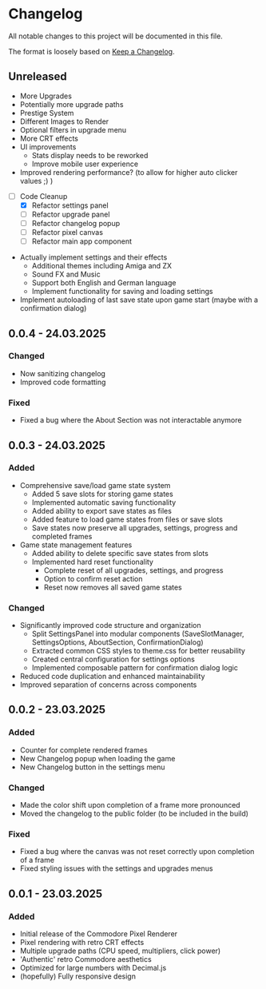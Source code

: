 # Changelog

All notable changes to this project will be documented in this file.

The format is loosely based on [Keep a Changelog](https://keepachangelog.com/en/1.1.0/).

## Unreleased

- More Upgrades
- Potentially more upgrade paths
- Prestige System
- Different Images to Render
- Optional filters in upgrade menu
- More CRT effects
- UI improvements
  - Stats display needs to be reworked
  - Improve mobile user experience
- Improved rendering performance? (to allow for higher auto clicker values ;) )
- [ ] Code Cleanup
  - [x] Refactor settings panel
  - [ ] Refactor upgrade panel
  - [ ] Refactor changelog popup
  - [ ] Refactor pixel canvas
  - [ ] Refactor main app component
- Actually implement settings and their effects
  - Additional themes including Amiga and ZX
  - Sound FX and Music
  - Support both English and German language
  - Implement functionality for saving and loading settings
- Implement autoloading of last save state upon game start (maybe with a confirmation dialog)

## 0.0.4 - 24.03.2025

### Changed

- Now sanitizing changelog
- Improved code formatting

### Fixed

- Fixed a bug where the About Section was not interactable anymore

## 0.0.3 - 24.03.2025

### Added

- Comprehensive save/load game state system
  - Added 5 save slots for storing game states
  - Implemented automatic saving functionality
  - Added ability to export save states as files
  - Added feature to load game states from files or save slots
  - Save states now preserve all upgrades, settings, progress and completed frames
- Game state management features
  - Added ability to delete specific save states from slots
  - Implemented hard reset functionality
    - Complete reset of all upgrades, settings, and progress
    - Option to confirm reset action
    - Reset now removes all saved game states

### Changed

- Significantly improved code structure and organization
  - Split SettingsPanel into modular components (SaveSlotManager, SettingsOptions, AboutSection, ConfirmationDialog)
  - Extracted common CSS styles to theme.css for better reusability
  - Created central configuration for settings options
  - Implemented composable pattern for confirmation dialog logic
- Reduced code duplication and enhanced maintainability
- Improved separation of concerns across components

## 0.0.2 - 23.03.2025

### Added

- Counter for complete rendered frames
- New Changelog popup when loading the game
- New Changelog button in the settings menu

### Changed

- Made the color shift upon completion of a frame more pronounced
- Moved the changelog to the public folder (to be included in the build)

### Fixed

- Fixed a bug where the canvas was not reset correctly upon completion of a frame
- Fixed styling issues with the settings and upgrades menus

## 0.0.1 - 23.03.2025

### Added

- Initial release of the Commodore Pixel Renderer
- Pixel rendering with retro CRT effects
- Multiple upgrade paths (CPU speed, multipliers, click power)
- 'Authentic' retro Commodore aesthetics
- Optimized for large numbers with Decimal.js
- (hopefully) Fully responsive design
